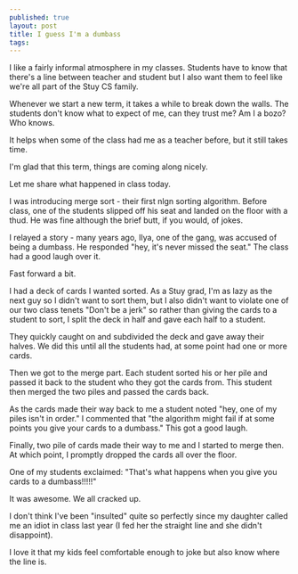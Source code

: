 ```yaml
---
published: true
layout: post
title: I guess I'm a dumbass
tags: 
---
```


I like a fairly informal atmosphere in my classes. Students have to
know that there's a line between teacher and student but I also want
them to feel like we're all part of the Stuy CS family.

Whenever we start a new term, it takes a while to break down the
walls. The students don't know what to expect of me, can they trust
me? Am I a bozo? Who knows.

It helps when some of the class had me as a teacher before, but it still takes time.

I'm glad that this term, things are coming along nicely.

Let me share what happened in class today.


I was introducing merge sort - their first nlgn sorting
algorithm. Before class, one of the students slipped off his seat and landed on the floor with a thud. He
was fine although the brief butt, if you would, of jokes.

I relayed a story - many years ago, Ilya, one of the gang, was accused
of being a dumbass. He responded "hey, it's never missed the seat." The
class had a good laugh over it.

Fast forward a bit.

I had a deck of cards I wanted sorted. As a Stuy grad, I'm as lazy as
the next guy so I didn't want to sort them, but I also didn't want to
violate one of our two class tenets "Don't be a jerk" so rather than
giving the cards to a student to sort, I split the deck in half and
gave each half to a student.

They quickly caught on and subdivided the deck and gave away their
halves. We did this until all the students had, at some point had one
or more cards.

Then we got to the merge part. Each student sorted his or her pile and
passed it back to the student who they got the cards from. This
student then merged the two piles and passed the cards back.

As the cards made their way back to me a student noted "hey, one of my
piles isn't in order." I commented that "the algorithm might fail if
at some points you give your cards to a dumbass." This got a good
laugh.

Finally, two pile of cards made their way to me and I started to merge
then. At which point, I promptly dropped the cards all over the floor.

One of my students exclaimed: "That's what happens when you give you
cards to a dumbass!!!!!"

It was awesome. We all cracked up.

I don't think I've been "insulted" quite so perfectly since my daughter
called me an idiot in class last year (I fed her the straight line and
she didn't disappoint).

I love it that my kids feel comfortable enough to joke but also know
where the line is.

